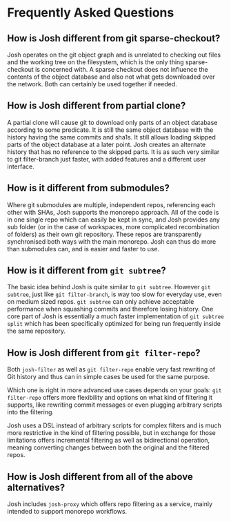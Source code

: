 # Frequently Asked Questions

## How is Josh different from git sparse-checkout?

Josh operates on the git object graph and is unrelated to checking out files and the working tree on the filesystem, which is the only thing sparse-checkout is concerned with. A sparse checkout does not influence the contents of the object database and also not what gets downloaded over the network.
Both can certainly be used together if needed.

## How is Josh different from partial clone?

A partial clone will cause git to download only parts of an object database according to some predicate. It is still the same object database with the history having the same commits and sha1s. It still allows loading skipped parts of the object database at a later point.
Josh creates an alternate history that has no reference to the skipped parts. It is as such very similar to git filter-branch just faster, with added features and a different user interface.

## How is it different from submodules?

Where git submodules are multiple, independent repos, referencing each other with SHAs, Josh supports the monorepo approach.
All of the code is in one single repo which can easily be kept in sync, and Josh provides any sub folder (or in the case of workspaces, more complicated recombination of folders) as their own git repository.
These repos are transparently synchronised both ways with the main monorepo.
Josh can thus do more than submodules can, and is easier and faster to use.

## How is it different from `git subtree`?

The basic idea behind Josh is quite similar to `git subtree`. However `git subtree`, just like `git filter-branch`, is way too slow for everyday use, even on medium sized repos.
`git subtree` can only achieve acceptable performance when squashing commits and therefore losing history. One core part of Josh is essentially a much faster implementation
of `git subtree split` which has been specifically optimized for being run frequently inside the same repository.


## How is Josh different from `git filter-repo`?

Both  `josh-filter` as well as `git filter-repo` enable very fast rewriting of Git history and thus can in simple cases be used
for the same purpose.

Which one is right in more advanced use cases depends on your goals: `git filter-repo` offers more flexibility and options
on what kind of filtering it supports, like rewriting commit messages or even plugging arbitrary scripts into the filtering.

Josh uses a DSL instead of arbitrary scripts for complex filters and is much more restrictive in the kind of filtering
possible, but in exchange for those limitations offers incremental filtering as well as bidirectional operation, meaning converting changes between both the original and the filtered repos.

## How is Josh different from all of the above alternatives?

Josh includes `josh-proxy` which offers repo filtering as a service, mainly intended to support monorepo workflows.